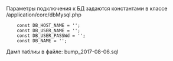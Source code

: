 Параметры подключения к БД задаются константами в классе /application/core/dbMysql.php

```
	const DB_HOST_NAME = '';
	const DB_USER_NAME = '';
	const DB_USER_PASSWd = '';
	const DB_NAME = '';
```

Дамп таблиы в файле: bump_2017-08-06.sql